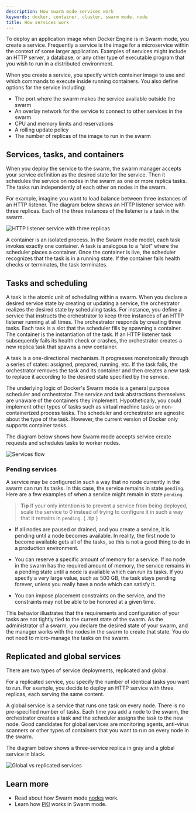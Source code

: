 ```yaml
---
description: How swarm mode services work
keywords: docker, container, cluster, swarm mode, node
title: How services work
---
```


To deploy an application image when Docker Engine is in Swarm mode, you create a
service. Frequently a service is the image for a microservice within the
context of some larger application. Examples of services might include an HTTP
server, a database, or any other type of executable program that you wish to run
in a distributed environment.

When you create a service, you specify which container image to use and which
commands to execute inside running containers. You also define options for the
service including:

* The port where the swarm makes the service available outside the swarm
* An overlay network for the service to connect to other services in the swarm
* CPU and memory limits and reservations
* A rolling update policy
* The number of replicas of the image to run in the swarm

## Services, tasks, and containers

When you deploy the service to the swarm, the swarm manager accepts your service
definition as the desired state for the service. Then it schedules the service
on nodes in the swarm as one or more replica tasks. The tasks run independently
of each other on nodes in the swarm.

For example, imagine you want to load balance between three instances of an HTTP
listener. The diagram below shows an HTTP listener service with three replicas.
Each of the three instances of the listener is a task in the swarm.

![ HTTP listener service with three replicas](images/engine/swarm/services-diagram.webp)

A container is an isolated process. In the Swarm mode model, each task invokes
exactly one container. A task is analogous to a “slot” where the scheduler
places a container. Once the container is live, the scheduler recognizes that
the task is in a running state. If the container fails health checks or
terminates, the task terminates.

## Tasks and scheduling

A task is the atomic unit of scheduling within a swarm. When you declare a
desired service state by creating or updating a service, the orchestrator
realizes the desired state by scheduling tasks. For instance, you define a
service that instructs the orchestrator to keep three instances of an HTTP
listener running at all times. The orchestrator responds by creating three
tasks. Each task is a slot that the scheduler fills by spawning a container. The
container is the instantiation of the task. If an HTTP listener task subsequently
fails its health check or crashes, the orchestrator creates a new replica task
that spawns a new container.

A task is a one-directional mechanism. It progresses monotonically through a
series of states: assigned, prepared, running, etc. If the task fails, the
orchestrator removes the task and its container and then creates a new task to
replace it according to the desired state specified by the service.

The underlying logic of Docker's Swarm mode is a general purpose scheduler and
orchestrator. The service and task abstractions themselves are unaware of the
containers they implement. Hypothetically, you could implement other types of
tasks such as virtual machine tasks or non-containerized process tasks. The
scheduler and orchestrator are agnostic about the type of the task. However, the
current version of Docker only supports container tasks.

The diagram below shows how Swarm mode accepts service create requests and
schedules tasks to worker nodes.

![Services flow](images/engine/swarm/service-lifecycle.webp)

### Pending services

A service may be configured in such a way that no node currently in the
swarm can run its tasks. In this case, the service remains in state `pending`.
Here are a few examples of when a service might remain in state `pending`.

> **Tip**
> If your only intention is to prevent a service from
> being deployed, scale the service to 0 instead of trying to configure it in
> such a way that it remains in `pending`.
{ .tip }

- If all nodes are paused or drained, and you create a service, it is
  pending until a node becomes available. In reality, the first node to become
  available gets all of the tasks, so this is not a good thing to do in a
  production environment.

- You can reserve a specific amount of memory for a service. If no node in the
  swarm has the required amount of memory, the service remains in a pending
  state until a node is available which can run its tasks. If you specify a very
  large value, such as 500 GB, the task stays pending forever, unless you
  really have a node which can satisfy it.

- You can impose placement constraints on the service, and the constraints may
  not be able to be honored at a given time.

This behavior illustrates that the requirements and configuration of your tasks
are not tightly tied to the current state of the swarm. As the administrator of
a swarm, you declare the desired state of your swarm, and the manager works with
the nodes in the swarm to create that state. You do not need to micro-manage the
tasks on the swarm.

## Replicated and global services

There are two types of service deployments, replicated and global.

For a replicated service, you specify the number of identical tasks you want to
run. For example, you decide to deploy an HTTP service with three replicas, each
serving the same content.

A global service is a service that runs one task on every node. There is no
pre-specified number of tasks. Each time you add a node to the swarm, the
orchestrator creates a task and the scheduler assigns the task to the new node.
Good candidates for global services are monitoring agents, anti-virus scanners
or other types of containers that you want to run on every node in the swarm.

The diagram below shows a three-service replica in gray and a global service
in black.

![Global vs replicated services](images/engine/swarm/replicated-vs-global.webp)

## Learn more

* Read about how Swarm mode [nodes](nodes.md) work.
* Learn how [PKI](pki.md) works in Swarm mode.
